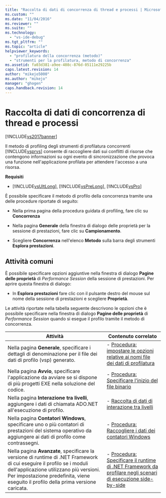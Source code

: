 ```yaml
---
title: "Raccolta di dati di concorrenza di thread e processi | Microsoft Docs"
ms.custom: ""
ms.date: "11/04/2016"
ms.reviewer: ""
ms.suite: ""
ms.technology: 
  - "vs-ide-debug"
ms.tgt_pltfrm: ""
ms.topic: "article"
helpviewer_keywords: 
  - "profilatura della concorrenza (metodo)"
  - "strumenti per la profilatura, metodo di concorrenza"
ms.assetid: fa03d381-a9ee-408c-876d-05111e29225b
caps.latest.revision: 14
author: "mikejo5000"
ms.author: "mikejo"
manager: "ghogen"
caps.handback.revision: 14
---
```

# Raccolta di dati di concorrenza di thread e processi
[!INCLUDE[vs2017banner](../code-quality/includes/vs2017banner.md)]

Il metodo di profiling degli strumenti di profilatura concorrenti [!INCLUDE[vsprvs](../code-quality/includes/vsprvs_md.md)] consente di raccogliere dati sui conflitti di risorse che contengono informazioni su ogni evento di sincronizzazione che provoca una funzione nell'applicazione profilata per attendere l'accesso a una risorsa.  
  
 **Requisiti**  
  
-   [!INCLUDE[vsUltLong](../code-quality/includes/vsultlong_md.md)], [!INCLUDE[vsPreLong](../code-quality/includes/vsprelong_md.md)], [!INCLUDE[vsPro](../code-quality/includes/vspro_md.md)]  
  
 È possibile specificare il metodo di profilo della concorrenza tramite una delle procedure riportate di seguito:  
  
-   Nella prima pagina della procedura guidata di profiling, fare clic su **Concorrenza**  
  
-   Nella pagina **Generale** della finestra di dialogo delle proprietà per la sessione di prestazioni, fare clic su **Campionamento**.  
  
-   Scegliere **Concorrenza** nell'elenco **Metodo** sulla barra degli strumenti **Esplora prestazioni**.  
  
## Attività comuni  
 È possibile specificare opzioni aggiuntive nella finestra di dialogo **Pagine delle proprietà** di *Performance Session* della sessione di prestazioni.  Per aprire questa finestra di dialogo:  
  
-   In **Esplora prestazioni** fare clic con il pulsante destro del mouse sul nome della sessione di prestazioni e scegliere **Proprietà**.  
  
 Le attività riportate nella tabella seguente descrivono le opzioni che è possibile specificare nella finestra di dialogo **Pagine delle proprietà** di *Performance Session* quando si esegue il profilo tramite il metodo di concorrenza.  
  
|Attività|Contenuto correlato|  
|--------------|-------------------------|  
|Nella pagina **Generale**, specificare i dettagli di denominazione per il file dei dati di profilo \(vsp\) generato.|-   [Procedura: impostare le opzioni relative ai nomi file dei dati di profilatura](../profiling/how-to-set-performance-data-file-name-options.md)|  
|Nella pagina **Avvio**, specificare l'applicazione da avviare se si dispone di più progetti EXE nella soluzione del codice.|-   [Procedura: Specificare l'inizio del file binario](../profiling/how-to-specify-the-binary-to-start.md)|  
|Nella pagina **Interazione tra livelli**, aggiungere i dati di chiamata ADO.NET all'esecuzione di profilo.|-   [Raccolta di dati di interazione tra livelli](../profiling/collecting-tier-interaction-data.md)|  
|Nella pagina **Contatori Windows**, specificare uno o più contatori di prestazioni del sistema operativo da aggiungere ai dati di profilo come contrassegni.|-   [Procedura: Raccogliere i dati dei contatori Windows](../profiling/how-to-collect-windows-counter-data.md)|  
|Nella pagina **Avanzate**, specificare la versione di runtime di .NET Framework di cui eseguire il profilo se i moduli dell'applicazione utilizzano più versioni.  Per impostazione predefinita, viene eseguito il profilo della prima versione caricata.|-   [Procedura: Specificare il runtime di .NET Framework da profilare negli scenari di esecuzione side\-by\-side](../profiling/how-to-specify-the-dotnet-framework-runtime.md)|